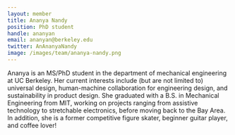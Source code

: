 ```yaml
---
layout: member
title: Ananya Nandy
position: PhD student
handle: ananyan
email: ananyan@berkeley.edu
twitter: AnAnanyaNandy
image: /images/team/ananya-nandy.png
---
```


Ananya is an MS/PhD student in the department of mechanical engineering at UC Berkeley. Her current interests include (but are not limited to) universal design,
human-machine collaboration for engineering design, and sustainability in product design. She graduated with a B.S. in Mechanical Engineering from MIT, working
on projects ranging from assistive technology to stretchable electronics, before moving back to the Bay Area. 
In addition, she is a former competitive figure skater, beginner guitar player, and coffee lover! 
